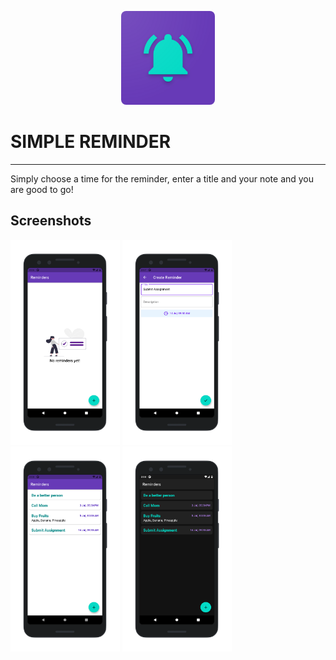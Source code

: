 <p align="center">
<img style= "border-radius : 8px " height="150px" width="150px" src="screenshots/logo.png" alt="gymlog"/>
</p>

# SIMPLE REMINDER

 <hr />
 

Simply choose a time for the reminder, enter a title and your note and you are good to go!


## Screenshots

<p>
<img height="328px" width="175px" src="screenshots/1.png" alt="1"/>
<img height="328px" width="175px" src="screenshots/2.png" alt="2"/>
<img height="328px" width="175px" src="screenshots/3.png" alt="3"/>
<img height="328px" width="175px" src="screenshots/4.png" alt="4"/>
</p>



